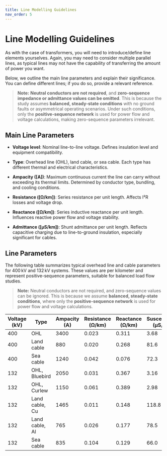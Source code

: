 ```yaml
---
title: Line Modelling Guidelines
nav_order: 5
---
```


# Line Modelling Guidelines

As with the case of transformers, you will need to introduce/define line elements yourselves. Again, you may need to consider multiple parallel lines, as typical lines may not have the capability of transferring the amount of power you want. 

Below, we outline the main line parameters and explain their significance. You can define different lines; if you do so, provide a relevant reference.

> **Note:** **Neutral conductors are not required**, and **zero-sequence impedance or admittance values can be omitted**. This is because the study assumes **balanced, steady-state conditions** with no ground faults or asymmetrical operating scenarios. Under such conditions, only the **positive-sequence network** is used for power flow and voltage calculations, making zero-sequence parameters irrelevant.

## Main Line Parameters

- **Voltage level**: Nominal line-to-line voltage. Defines insulation level and equipment compatibility.

- **Type**: Overhead line (OHL), land cable, or sea cable. Each type has different thermal and electrical characteristics.

- **Ampacity \([A]\)**: Maximum continuous current the line can carry without exceeding its thermal limits. Determined by conductor type, bundling, and cooling conditions.

- **Resistance \([Ω/km]\)**: Series resistance per unit length. Affects I²R losses and voltage drop.

- **Reactance \([Ω/km]\)**: Series inductive reactance per unit length. Influences reactive power flow and voltage stability.

- **Admittance \([μS/km]\)**: Shunt admittance per unit length. Reflects capacitive charging due to line-to-ground insulation, especially significant for cables.

## Line Parameters

The following table summarizes typical overhead line and cable parameters for 400 kV and 132 kV systems. These values are per kilometer and represent positive-sequence parameters, suitable for balanced load flow studies.

> **Note:** Neutral conductors are not required, and zero-sequence values can be ignored. This is because we assume **balanced, steady-state conditions**, where only the **positive-sequence network** is used for power flow and voltage calculations.

| Voltage (kV) | Type              | Ampacity (A) | Resistance (Ω/km) | Reactance (Ω/km) | Susceptance (μS/km) |
|--------------|-------------------|---------------|--------------------|-------------------|----------------------|
| 400          | OHL               | 3400          | 0.023              | 0.311             | 3.68                 |
| 400          | Land cable        | 880           | 0.020              | 0.268             | 81.6                 |
| 400          | Sea cable         | 1240          | 0.042              | 0.076             | 72.3                 |
| 132          | OHL, Bluebird     | 2050          | 0.031              | 0.367             | 3.16                 |
| 132          | OHL, Curlew       | 1150          | 0.061              | 0.389             | 2.98                 |
| 132          | Land cable, Cu    | 1465          | 0.011              | 0.148             | 118.8                |
| 132          | Land cable, Al    | 765           | 0.026              | 0.177             | 78.5                 |
| 132          | Sea cable         | 835           | 0.104              | 0.129             | 66.0                 |